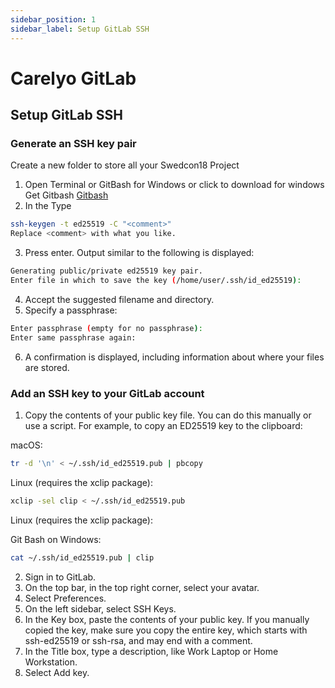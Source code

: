 ```yaml
---
sidebar_position: 1
sidebar_label: Setup GitLab SSH
---
```

# Carelyo GitLab

## Setup GitLab SSH

### Generate an SSH key pair

Create a new folder to store all your Swedcon18 Project

1. Open Terminal or GitBash for Windows or click to download for windows Get Gitbash [Gitbash](https://gitforwindows.org)
2. In the Type 
```bash
ssh-keygen -t ed25519 -C "<comment>"
Replace <comment> with what you like.
```
3. Press enter. Output similar to the following is displayed:

```bash
Generating public/private ed25519 key pair.
Enter file in which to save the key (/home/user/.ssh/id_ed25519):
```
4. Accept the suggested filename and directory.
5. Specify a passphrase:

```bash
Enter passphrase (empty for no passphrase):
Enter same passphrase again:
```
6. A confirmation is displayed, including information about where your files are stored.

### Add an SSH key to your GitLab account
1. Copy the contents of your public key file. You can do this manually or use a script. For example, to copy an ED25519 key to the clipboard:

macOS:

```bash
tr -d '\n' < ~/.ssh/id_ed25519.pub | pbcopy
```

Linux (requires the xclip package):

```bash
xclip -sel clip < ~/.ssh/id_ed25519.pub
```
Linux (requires the xclip package):

Git Bash on Windows:

```bash
cat ~/.ssh/id_ed25519.pub | clip
```

2. Sign in to GitLab.
3. On the top bar, in the top right corner, select your avatar.
4. Select Preferences.
5. On the left sidebar, select SSH Keys.
6. In the Key box, paste the contents of your public key. If you manually copied the key, make sure you copy the entire key, which starts with ssh-ed25519 or ssh-rsa, and may end with a comment.
7. In the Title box, type a description, like Work Laptop or Home Workstation.
8. Select Add key.
